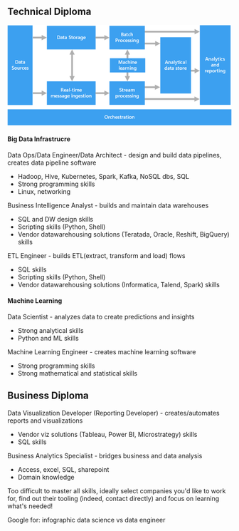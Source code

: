 ## Technical Diploma

![](prof-files/Picture1.png)

#### Big Data Infrastrucre
 
Data Ops/Data Engineer/Data Architect - design and build data pipelines, creates data pipeline software
- Hadoop, Hive, Kubernetes, Spark, Kafka, NoSQL dbs, SQL
- Strong programming skills
- Linux, networking

Business Intelligence Analyst - builds and maintain data warehouses
- SQL and DW design skills
- Scripting skills (Python, Shell)
- Vendor datawarehousing solutions (Teratada, Oracle, Reshift, BigQuery) skills

ETL Engineer - builds ETL(extract, transform and load) flows
- SQL skills
- Scripting skills (Python, Shell)
- Vendor datawarehousing solutions (Informatica, Talend, Spark) skills

#### Machine Learning

Data Scientist - analyzes data to create predictions and insights
- Strong analytical skills
- Python and ML skills
    
Machine Learning Engineer - creates machine learning software
- Strong programming skills
- Strong mathematical and statistical skills

## Business Diploma

Data Visualization Developer (Reporting Developer) - creates/automates reports and visualizations
- Vendor viz solutions (Tableau, Power BI, Microstrategy) skills
- SQL skills

Business Analytics Specialist - bridges business and data analysis 
- Access, excel, SQL, sharepoint
- Domain knowledge


Too difficult to master all skills, ideally select companies you'd like to work for, find out their tooling (indeed, contact directly) and focus on learning what's needed!

Google for: infographic data science vs data engineer